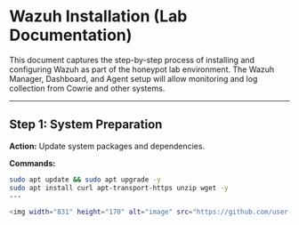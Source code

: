 # Wazuh Installation (Lab Documentation)

This document captures the step-by-step process of installing and configuring Wazuh as part of the honeypot lab environment. The Wazuh Manager, Dashboard, and Agent setup will allow monitoring and log collection from Cowrie and other systems.

---

## Step 1: System Preparation
**Action:** Update system packages and dependencies.  

**Commands:**
```bash
sudo apt update && sudo apt upgrade -y
sudo apt install curl apt-transport-https unzip wget -y
---

<img width="831" height="170" alt="image" src="https://github.com/user-attachments/assets/c715f8ee-707c-4743-b376-6f83dbd0b072" />







